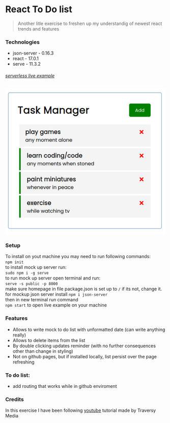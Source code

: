 # React To Do list

> Another litle exercise to freshen up my understandig of newest react trends and features

### Technologies

* json-server - 0.16.3
* react - 17.0.1
* serve - 11.3.2

###### [serverless live example](https://grzesiekkozdroj.github.io/react-exercises-2021/)

![image](https://raw.githubusercontent.com/GrzesiekKozdroj/react-exercises-2021/main/Screenshot%20from%202021-03-25%2020-13-15.jpg)

### Setup

To install on yout machine you may need to run following commands: <br />
`npm init` <br />
to install mock up server run: <br />
`sudo npm i -g serve`<br />
to run mock up server open terminal and run:<br />
`serve -s public -p 8000`<br />
make sure homepage in file package.json is set up to `/` if its not, change it.<br />
for mockup json server install `npm i json-server`<br />
then in new terminal run command<br />
`npm start` to open live example on your machine<br />

### Features

* Allows to write mock to do list with unformatted date (can write anything really)
* Allows to delete items from the list
* By double clicking updates reminder (with no further consequences other than change in styling)
* Not on github pages, but if installed locally, list persist over the page refreshing

### To do list:

* add routing that works while in github enviroment

### Credits

In this exercise I have been following [youtube](https://www.youtube.com/watch?v=w7ejDZ8SWv8) tutorial made by Traversy Media
